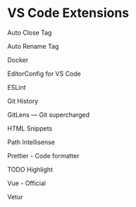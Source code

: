 # VS Code Extensions

Auto Close Tag

Auto Rename Tag

Docker

EditorConfig for VS Code

ESLint

Git History

GitLens — Git supercharged

HTML Snippets

Path Intellisense

Prettier - Code formatter

TODO Highlight

Vue - Official

Vetur
